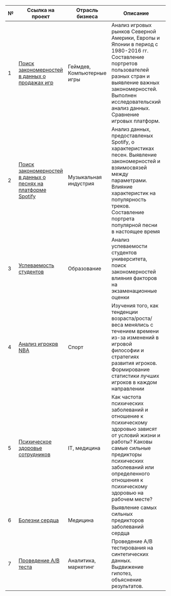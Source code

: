 № | Ссылка на проект | Отрасль бизнеса | Описание | Используемые библиотеки 
---|---|---|---|---
1 |  [Поиск закономерностей в данных о продажах  игр](https://github.com/alisonidls/Pet-project/tree/main/Games-analysis) | Геймдев, Компьютерные игры | Анализ игровых рынков Северной Америки, Европы и Японии в период с 1980-2016 гг. Составление портретов пользователей разных стран и выявление важных закономерностей. Выполнен исследовательский анализ данных. Сравнение игровых платформ.  |   *seaborn, matplotlib, pandas* 
2 |  [Поиск закономерностей в данных о песнях на платформе Spotify](https://github.com/alisonidls/Pet-project/tree/main/Spotify-song-analysis) | Музыкальная индустрия | Анализ данных, предоставленых Spotify, о характеристиках песен. Выявление закономерностей и взяимосвязей между параметрами. Влияние характеристик на популярность треков. Составление портрета популярной песни в настоящее время  |   *seaborn, matplotlib, pandas* 
3 |  [Успеваемость студентов](https://github.com/alisonidls/Pet-project/tree/main/Students) | Образование | Анализ успеваемости студентов университета, поиск закономерностей влияния факторов на экзаменационные оценки  |   *seaborn, matplotlib, pandas, scipy.stats, numpy* 
4 |  [Анализ игрокрв NBA](https://github.com/alisonidls/Pet-project/tree/main/NBA) | Спорт | Изучения того, как тенденции возраста/роста/веса менялись с течением времени из-за изменений в игровой философии и стратегиях развития игроков. Формирование статистики лучших игроков в каждом направлении  |   *seaborn, matplotlib, pandas* 
5 |  [Психическое здоровье сотрудников](https://github.com/alisonidls/Pet-project/tree/main/Mental-Health-in-Tech-Survey) | IT, медицина | Как частота психических заболеваний и отношение к психическому здоровью зависят от условий жизни и работы? Каковы самые сильные предикторы психических заболеваний или определенного отношения к психическому здоровью на рабочем месте?  |   *seaborn, matplotlib, pandas, plotly* 
6 |  [Болезни сердца](https://github.com/alisonidls/Pet-project/tree/main/Heart-Failure-Prediction) | Медицина | Выявление самых сильных предикторов заболеваний сердца   |   *seaborn, matplotlib, pandas, plotly, scipy* 
7 |  [Проведение А/B теста](https://github.com/alisonidls/Pet-project/tree/main/A-B) | Аналитика, маркетинг | Проведение A/B тестирования на синтетических данных. Выдвижение гипотез, объяснение результатов.   |   *pandas, scipy, numpy, bootstrap, seaborn, matplotlib* 






